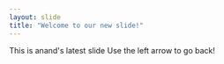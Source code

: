 ```yaml
---
layout: slide
title: "Welcome to our new slide!"
---
```

This is anand's latest slide
Use the left arrow to go back!